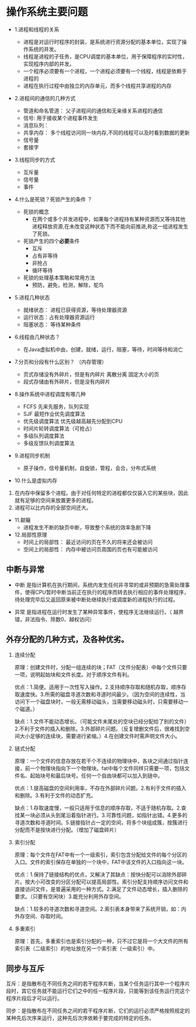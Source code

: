 # 操作系统主要问题
- 1.进程和线程的关系
  - 进程是对运行时程序的封装，是系统进行资源分配的基本单位，实现了操作系统的并发。
  - 线程是进程的子任务，是CPU调度的基本单位，用于保障程序的实时性，实现程序内部的并发。
  - 一个程序必须要有一个进程，一个进程必须要有一个线程，线程是依赖于进程的
  - 进程在执行过程中由独立的内存单元，而多个线程共享进程的内存

- 2.进程间的通信的几种方式
  - 管道和命名管道： 父子进程间的通信和无亲缘关系进程的通信
  - 信号: 用于接收某个进程事件发生
  - 消息队列：
  - 共享内存： 多个线程访问同一块内存,不同的线程可以及时看到数据的更新 
  - 信号量
  - 套接字

- 3.线程同步的方式
  - 互斥量
  - 信号量
  - 事件

- 4.什么是死锁？死锁产生的条件 ？
  - 死锁的概念
    - 在两个或多个并发进程中，如果每个进程持有某种资源而又等待其他进程释放资源,在未改变这种状态下而不能向前推进,称这一组进程发生了死锁。
  - 死锁产生的四个**必要**条件
    - 互斥
    - 占有非等待
    - 非抢占
    - 循环等待
  - 死锁的处理基本策略和常用方法
    - 预防，避免，检测，解除，鸵鸟

- 5.进程几种状态
  - 就绪状态： 进程已获得资源，等待处理器资源
  - 运行状态：占有处理器资源运行
  - 阻塞状态： 等待某种条件
- 6.线程由几种状态？
  - 在Java虚拟机中由，创建，就绪，运行，阻塞，等待，时间等待和消亡
- 7.分页和分段有什么区别？ （内存管理）
  - 页式存储没有外碎片，但是有内碎片 离散分离 固定大小的页
  - 段式存储由有外碎片，但是没有内碎片
- 8.操作系统中进程调度有哪几种
  - FCFS 先来先服务，队列实现
  - SJF 最短作业优先调度算法
  - 优先级调度算法 优先级越高越先分配到CPU
  - 时间片轮转调度算法（可抢占）
  - 多级队列调度算法
  - 多级反馈队列调度算法

- 9.进程同步机制
  - 原子操作，信号量机制，自旋锁，管程，会合，分布式系统

- 10.什么是虚拟内存
 1. 在内存中保留多个进程。由于对任何特定的进程都仅仅装入它的某些块，因此就有足够的空间来放置更多的进程。
 2. 进程可以比内存的全部空间还大。
- 11.颠簸
  - 进程发生不断的缺页中断，导致整个系统的效率急剧下降
- 12.局部性原理
  - 时间上的局部性： 最近访问的页在不久的将来还会被访问
  - 空间上的局部性： 内存中被访问页周围的页也有可能被访问


## 中断与异常 

- 中断 是指计算机在执行期间，系统内发生任何非寻常的或非预期的急需处理事件，使得CPU暂时中断当前正在执行的程序而转去执行相应的事件处理程序，待处理完毕后又返回原来被中断处继续执行或调度新的进程执行的过程。

- 异常  是指进程在运行时发生了某种异常事件，使程序无法继续运行。（ 越界错，非法指令、除数0、越权访问）


## 外存分配的几种方式，及各种优劣。 

1.  连续分配

    原理：创建文件时，分配一组连续的块；FAT（文件分配表）中每个文件只要一项，说明起始块和文件长度。对于顺序文件有利。

    优点：1.简便。适用于一次性写入操作。2.支持顺序存取和随机存取，顺序存取速度快。3.所需的磁盘寻道次数和寻道时间最少。（因为空间的连续性，当访问下一个磁盘块时，一般无需移动磁头，当需要移动磁头时，只需要移动一个磁道。）

    缺点：1.文件不能动态增长。（可能文件末尾处的空块已经分配给了别的文件）2.不利于文件的插入和删除。3.外部碎片问题。（反复增删文件后，很难找到空间大小足够的连续块，需要进行紧缩。）4.在创建文件时需声明文件大小。

   

2. 链式分配

    原理：一个文件的信息存放在若干个不连续的物理块中，各块之间通过指针连接，前一个物理块指向下一个物理块。fat中每个文件同样只需要一项，包括文件名、起始块号和最后块号。任何一个自由块都可以加入到链中。

    优点：1.提高磁盘的空间利用率，不存在外部碎片问题。2.有利于文件的插入和删除。3.有利于文件的动态扩充。

    缺点：1.存取速度慢，一般只适用于信息的顺序存取，不适于随机存取。2.查找某一块必须从头到尾沿着指针进行。3.可靠性问题，如指针出错。4.更多的寻道次数和寻道时间。5.链接指针占一定的空间，将多个块组成簇，按簇进行分配而不是按块进行分配。（增加了磁盘碎片） 

3. 索引分配

    原理：每个文件在FAT中有一个一级索引，索引包含分配给文件的每个分区的入口。文件的索引保存在单独的一个块中，FAT中该文件的入口指向这一块。

    优点：1.保持了链接结构的优点，又解决了其缺点：按快分配可以消除外部碎片。按大小可改变的分区分配可以提高局部性。索引分配支持顺序访问文件和直接访问文件，是普遍采用的一种方式。2.满足了文件动态增长，插入删除的要求。（只要有空闲块）3.能充分利用外存空间。

    缺点：1.较多的寻道次数和寻道空间。2.索引表本身带来了系统开销，如：内外存空间、存取时间。

    

4. 多重索引

    原理：首先，多重索引也是索引分配的一种，只不过它是将一个大文件的所有索引表（二级索引）的地址放在另一个索引表（一级索引）中。

 

## 同步与互斥

互斥：是指散布在不同任务之间的若干程序片断，当某个任务运行其中一个程序片段时，其它任务就不能运行它们之中的任一程序片段，只能等到该任务运行完这个程序片段后才可以运行。

同步：是指散布在不同任务之间的若干程序片断，它们的运行必须严格按照规定的某种先后次序来运行，这种先后次序依赖于要完成的特定的任务。
